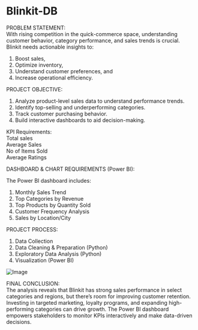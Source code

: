 # Blinkit-DB
PROBLEM STATEMENT:
<br>
With rising competition in the quick-commerce space, understanding customer behavior, category performance, and sales trends is crucial. Blinkit needs actionable insights to:
1) Boost sales,
2) Optimize inventory,
3) Understand customer preferences, and
4) Increase operational efficiency.


PROJECT OBJECTIVE:
1) Analyze product-level sales data to understand performance trends.
2) Identify top-selling and underperforming categories.
3) Track customer purchasing behavior.
4) Build interactive dashboards to aid decision-making.



KPI Requirements:
<br>
Total sales
<br>
Average Sales
<br>
No of Items Sold
<br>
Average Ratings








DASHBOARD & CHART REQUIREMENTS (Power BI):

The Power BI dashboard includes:
1) Monthly Sales Trend 
2) Top Categories by Revenue 
3) Top Products by Quantity Sold 
4) Customer Frequency Analysis 
5) Sales by Location/City



PROJECT PROCESS:
1. Data Collection
2. Data Cleaning & Preparation (Python)
3. Exploratory Data Analysis (Python)
4. Visualization (Power BI)

![Image](https://github.com/user-attachments/assets/1c5db0ea-4c21-4a49-8607-0da503f74c29)
   

FINAL CONCLUSION:
<br>
The analysis reveals that Blinkit has strong sales performance in select categories and regions, but there’s room for improving customer retention. Investing in targeted marketing, loyalty programs, and expanding high-performing categories can drive growth. The Power BI dashboard empowers stakeholders to monitor KPIs interactively and make data-driven decisions.

